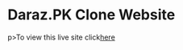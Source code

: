 <h1>Daraz.PK Clone Website</h1>
p>To view this live site click<a href="https://651d15bfd736b621ffeb7e59--subtle-caramel-0eac21.netlify.app/">here</a></p>
